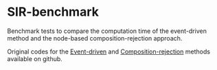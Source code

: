 # SIR-benchmark
Benchmark tests to compare the computation time of the event-driven method and the node-based composition-rejection approach.

Original codes for the [Event-driven](https://github.com/pholme/sir) and [Composition-rejection](https://github.com/gstonge/spreading_CR) methods available on github.

